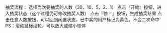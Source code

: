 抽奖流程：
选择当次要抽奖的人数（30、10、5、2、1）
点击『开始』按钮，进入抽奖状态（这个过程仍可修改抽奖人数）
点击『停！』按钮，生成抽奖结果
点击任意人数按钮，可以回到闲置状态，已中奖的用户标记为黄色，不会二次命中
PS：滚动鼠标滚轮，可以放大或缩小球体
